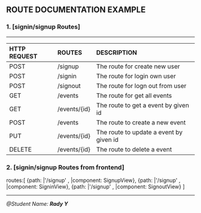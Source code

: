 ## ROUTE DOCUMENTATION EXAMPLE


### 1. [signin/signup Routes]
---
| HTTP REQUEST| ROUTES | DESCRIPTION |
| :---        | :----   |          :--- |
| POST        | /signup       |The route for create new user   |
| POST        | /signin       |The route for login own user   |
| POST        | /signout      |The route for logn out from user   |
| GET         | /events       |The route for get all events   |
| GET         | /events/{id}  |The route to get a event by given id |
| POST        | /events       |  The route to create a new event |
| PUT         | /events/{id}  | The route to update a event by given id |
| DELETE      | /events/{id}  | The route to delete a event|

### 2. [signin/signup Routes from frontend]

routes:[
    {path:  |'/signup' , |component:   SignupView},
    {path:  |'/signup' , |component:   SigninView},
    {path:  |'/signup' , |component:   SignoutView}
]

---
<i>@Student Name: <b> Rady Y</b></i>